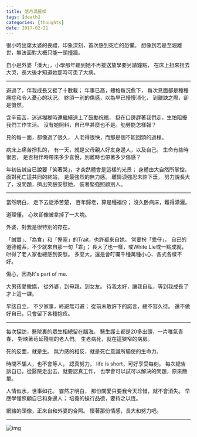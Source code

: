 ```yaml
---
title: 落月滿屋樑
tags: [death]
categories: [thoughts]
date: 2017-02-21
---
```


很小時出席太婆的喪禮，印象深刻，首次感到死亡的恐懼。
想像到若是至親離世，無法面對大概只能一頭撞牆。

自小是外婆「湊大」，小學那年聽到她不再接送放學要另請鐘點，
在床上扭來扭去大哭，長大後才知道她那時可患了大病。

---

避過了，伴我成長又捱了十數載；
年事已高，體格每況愈下，
每次見面都是種種痛症和令人憂心的狀況。
終須一別的傷感，以為早已慢慢消化，
到離訣之際，卻是愴然。

含辛茹苦，迷迷糊糊時還繼續送上了鼓勵祝福，
掛在口邊趕著我們走，生怕阻擾我們工作生活。
沒有她照料，自已早甚麼也不是。劬勞能怎樣報？

見的每一面，都像過了很久，
人老得很快，而那是個不能回頭的過程。

病床上痛苦掙扎的，
有一天，就是父母親人好友身邊人，以及自己。
生命有些時很苦，
是否相伴時帶來多少喜悅，別離時也帶著多少傷感？

年初告誡自已說要「笑著哭」，才突然體會是這樣的光景；
身體由大自然所掌控，面對死亡這共同的終站，
是最強烈的無力感。
離情淚強忍未許下垂，
努力說長大了，沒問題，擠出笑臉安慰她，
裝著堅強照顧別人。

---

當然明白，
走下去徒添苦楚，
百年歸老，算是種福份；
沒久卧病床，難得瀟灑。

道理懂，
心坎卻像被拿掉了一大塊。

外婆，對我是很特別的存在。

「誠實」、「為食」和「慳家」的Trait，也許都來自她。
常要扮「乖仔」，
自已的道德體系，不少就來自那一句「乖」；
長大了也一樣，或White Lie或一點成就，
哄得了老人家也總感到安慰。
多麼大，還是會叮囑千種萬種小心、各式各樣不好。

傷心，因為It's part of me.

大男孩愛撒嬌，
從外婆，到母親，到女友。
待我太好，讓我自私，等到我成長了才上這一課。

早該自立，
不少家事，終避無可避；
從前未敢許下的諾言，總不容久待。
還不做好自已，只會留下各種抱疚。

---

每次探訪，醫院裏的眾生相總留在腦海。
醫生護士都是20多出頭，一片稚氣青春，
對映著苟延殘喘的老人們。
生老病死，就在這狹窄的病房。

死的反面，就是生。
無力感的相反，就是死亡意識所驅使的生命力。

時間不騙人，也不會等人，
認真努力， life is short，可好享受每刻。
每次總告訴自已，從醫院走出去，就要認真工作，
也學會可以試可以解決的問題，原來簡單。

人情似水，世事如花。
霎然才明白，
那份關愛只要我今天珍惜，就不會消失。
早應學懂照顧自已和身邊人；
培養的操行品德，要持之以恆。

網絡的頭像，正來自和外婆的合照。
懷著那份情感，長大和努力吧。

---

![img](grand.jpeg)
